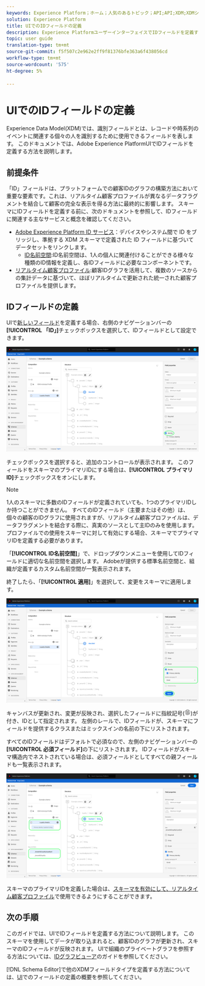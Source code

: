 ```yaml
---
keywords: Experience Platform；ホーム；人気のあるトピック；API;API;XDM;XDMシステム；エクスペリエンスデータモデル；データモデル；ui；ワークスペース；ID；フィールド；
solution: Experience Platform
title: UIでのIDフィールドの定義
description: Experience PlatformユーザーインターフェイスでIDフィールドを定義する方法を説明します。
topic: user guide
translation-type: tm+mt
source-git-commit: f5f507c2e962e2ff9f81376bfe363a6f438056cd
workflow-type: tm+mt
source-wordcount: '575'
ht-degree: 5%

---
```



# UIでのIDフィールドの定義

Experience Data Model(XDM)では、識別フィールドとは、レコードや時系列のイベントに関連する個々の人を識別するために使用できるフィールドを表します。 このドキュメントでは、Adobe Experience PlatformUIでIDフィールドを定義する方法を説明します。

## 前提条件

「ID」フィールドは、プラットフォームでの顧客IDのグラフの構築方法において重要な要素です。これは、リアルタイム顧客プロファイルが異なるデータフラグメントを結合して顧客の完全な表示を得る方法に最終的に影響します。 スキーマにIDフィールドを定義する前に、次のドキュメントを参照して、IDフィールドに関連する主なサービスと概念を確認してください。

* [Adobe Experience Platform ID サービス](../../../identity-service/home.md)：デバイスやシステム間で ID をブリッジし、準拠する XDM スキーマで定義された ID フィールドに基づいてデータセットをリンクします。
   * [ID名前空間](../../../identity-service/namespaces.md):ID名前空間は、1人の個人に関連付けることができる様々な種類のID情報を定義し、各IDフィールドに必要なコンポーネントです。
* [リアルタイム顧客プロファイル](../../../profile/home.md):顧客IDグラフを活用して、複数のソースからの集計データに基づいて、ほぼリアルタイムで更新された統一された顧客プロファイルを提供します。

## IDフィールドの定義

UIで[新しいフィールド](./overview.md#define)を定義する場合、右側のナビゲーションバーの&#x200B;**[!UICONTROL 「ID」]**&#x200B;チェックボックスを選択して、IDフィールドとして設定できます。

![](../../images/ui/fields/special/identity.png)

チェックボックスを選択すると、追加のコントロールが表示されます。 このフィールドをスキーマのプライマリIDにする場合は、**[!UICONTROL プライマリID]**&#x200B;チェックボックスをオンにします。

>[!NOTE]
>
>1人のスキーマに多数のIDフィールドが定義されていても、1つのプライマリIDしか持つことができません。 すべてのIDフィールド（主要またはその他）は、個々の顧客のIDグラフに使用されますが、リアルタイム顧客プロファイルは、データフラグメントを結合する際に、真実のソースとして主IDのみを使用します。 プロファイルでの使用をスキーマに対して有効にする場合、スキーマでプライマリIDを定義する必要があります。

「**[!UICONTROL ID名前空間]**」で、ドロップダウンメニューを使用してIDフィールドに適切な名前空間を選択します。 Adobeが提供する標準名前空間と、組織が定義するカスタム名前空間が一覧表示されます。

終了したら、「**[!UICONTROL 適用]**」を選択して、変更をスキーマに適用します。

![](../../images/ui/fields/special/identity-config.png)

キャンバスが更新され、変更が反映され、選択したフィールドに指紋記号(![](../../images/ui/fields/special/identity-symbol.png))が付き、IDとして指定されます。 左側のレールで、IDフィールドが、スキーマにフィールドを提供するクラスまたはミックスインの名前の下にリストされます。

すべてのIDフィールドはデフォルトで必須なので、左側のナビゲーションバーの&#x200B;**[!UICONTROL 必須フィールド]**&#x200B;の下にリストされます。 IDフィールドがスキーマ構造内でネストされている場合は、必須フィールドとしてすべての親フィールドも一覧表示されます。

![](../../images/ui/fields/special/identity-applied.png)

スキーマのプライマリIDを定義した場合は、[スキーマを有効にして、リアルタイム顧客プロファイル](../resources/schemas.md#profile)で使用できるようにすることができます。

## 次の手順

このガイドでは、UIでIDフィールドを定義する方法について説明します。 このスキーマを使用してデータが取り込まれると、顧客IDのグラフが更新され、スキーマのIDフィールドが反映されます。 UIで組織のプライベートグラフを参照する方法については、[IDグラフビューア](../../../identity-service/ui/identity-graph-viewer.md)のガイドを参照してください。

[!DNL Schema Editor]で他のXDMフィールドタイプを定義する方法については、[UI](./overview.md#special)でのフィールドの定義の概要を参照してください。